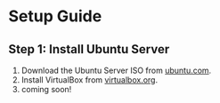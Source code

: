 # Setup Guide

## Step 1: Install Ubuntu Server  
1. Download the Ubuntu Server ISO from [ubuntu.com](https://ubuntu.com/download/server).  
2. Install VirtualBox from [virtualbox.org](https://www.virtualbox.org/).
3. coming soon!
